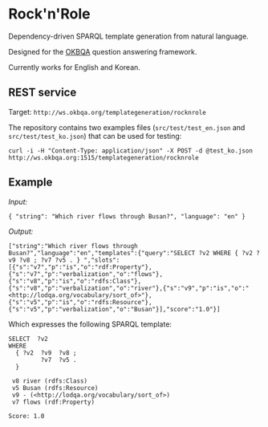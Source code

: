 # Rock'n'Role

Dependency-driven SPARQL template generation from natural language.

Designed for the [OKBQA](http://www.okbqa.org) question answering framework.

Currently works for English and Korean.

## REST service

Target: `http://ws.okbqa.org/templategeneration/rocknrole`

The repository contains two examples files (`src/test/test_en.json` and `src/test/test_ko.json`) that can be used for testing:

```
curl -i -H "Content-Type: application/json" -X POST -d @test_ko.json http://ws.okbqa.org:1515/templategeneration/rocknrole
```

## Example

_Input:_

```
{ "string": "Which river flows through Busan?", "language": "en" }
```

_Output:_

```
["string":"Which river flows through Busan?","language":"en","templates":{"query":"SELECT ?v2 WHERE { ?v2 ?v9 ?v8 ; ?v7 ?v5 . } ","slots":[{"s":"v7","p":"is","o":"rdf:Property"},{"s":"v7","p":"verbalization","o":"flows"},{"s":"v8","p":"is","o":"rdfs:Class"},{"s":"v8","p":"verbalization","o":"river"},{"s":"v9","p":"is","o":"<http://lodqa.org/vocabulary/sort_of>"},{"s":"v5","p":"is","o":"rdfs:Resource"},{"s":"v5","p":"verbalization","o":"Busan"}],"score":"1.0"}]
```

Which expresses the following SPARQL template:

```
SELECT  ?v2
WHERE
  { ?v2  ?v9  ?v8 ;
         ?v7  ?v5 .
  }

 v8 river (rdfs:Class)
 v5 Busan (rdfs:Resource)
 v9 - (<http://lodqa.org/vocabulary/sort_of>)
 v7 flows (rdf:Property)

Score: 1.0
```
